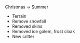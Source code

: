 Christmas -> Summer

- Terrain
- Remove snowfall
- Removed skins
- Removed ice golem, frost cloak
- New critter
